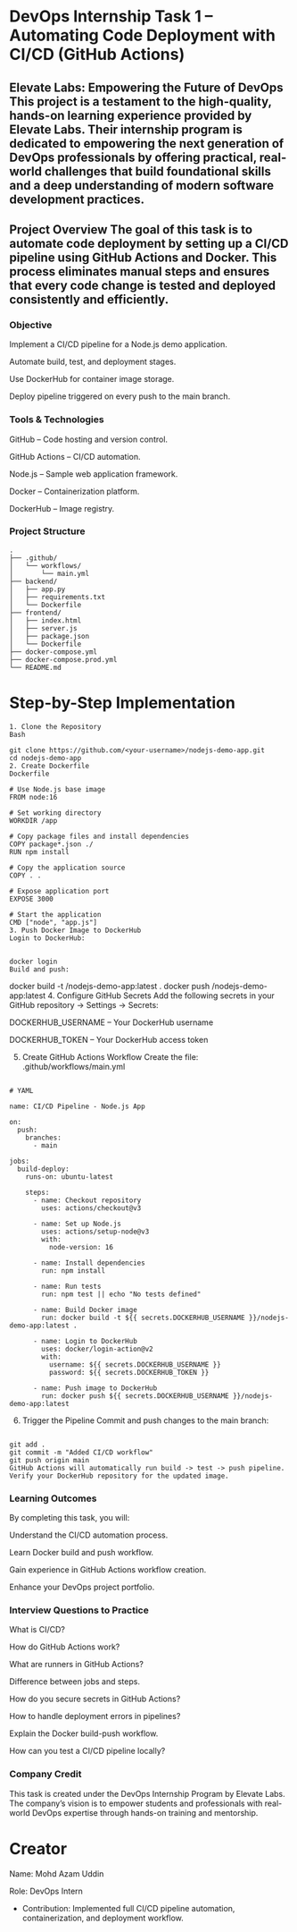 # DevOps Internship Task 1 – Automating Code Deployment with CI/CD (GitHub Actions)
Elevate Labs: Empowering the Future of DevOps
This project is a testament to the high-quality, hands-on learning experience provided by Elevate Labs. Their internship program is dedicated to empowering the next generation of DevOps professionals by offering practical, real-world challenges that build foundational skills and a deep understanding of modern software development practices.
---
Project Overview
The goal of this task is to automate code deployment by setting up a CI/CD pipeline using GitHub Actions and Docker. This process eliminates manual steps and ensures that every code change is tested and deployed consistently and efficiently.
---

### Objective
Implement a CI/CD pipeline for a Node.js demo application.

Automate build, test, and deployment stages.

Use DockerHub for container image storage.

Deploy pipeline triggered on every push to the main branch.

### Tools & Technologies
GitHub – Code hosting and version control.

GitHub Actions – CI/CD automation.

Node.js – Sample web application framework.

Docker – Containerization platform.

DockerHub – Image registry.

### Project Structure
```
.
├── .github/
│   └── workflows/
│       └── main.yml
├── backend/
│   ├── app.py
│   ├── requirements.txt
│   └── Dockerfile
├── frontend/
│   ├── index.html
│   ├── server.js
│   ├── package.json
│   └── Dockerfile
├── docker-compose.yml
├── docker-compose.prod.yml
└── README.md
```

# Step-by-Step Implementation

```
1. Clone the Repository
Bash

git clone https://github.com/<your-username>/nodejs-demo-app.git
cd nodejs-demo-app
2. Create Dockerfile
Dockerfile

# Use Node.js base image
FROM node:16

# Set working directory
WORKDIR /app

# Copy package files and install dependencies
COPY package*.json ./
RUN npm install

# Copy the application source
COPY . .

# Expose application port
EXPOSE 3000

# Start the application
CMD ["node", "app.js"]
3. Push Docker Image to DockerHub
Login to DockerHub:
```

```

docker login
Build and push:

```

docker build -t <your-dockerhub-username>/nodejs-demo-app:latest .
docker push <your-dockerhub-username>/nodejs-demo-app:latest
4. Configure GitHub Secrets
Add the following secrets in your GitHub repository -> Settings -> Secrets:

DOCKERHUB_USERNAME – Your DockerHub username

DOCKERHUB_TOKEN – Your DockerHub access token

5. Create GitHub Actions Workflow
Create the file: .github/workflows/main.yml
```

# YAML

name: CI/CD Pipeline - Node.js App

on:
  push:
    branches:
      - main

jobs:
  build-deploy:
    runs-on: ubuntu-latest

    steps:
      - name: Checkout repository
        uses: actions/checkout@v3

      - name: Set up Node.js
        uses: actions/setup-node@v3
        with:
          node-version: 16

      - name: Install dependencies
        run: npm install

      - name: Run tests
        run: npm test || echo "No tests defined"

      - name: Build Docker image
        run: docker build -t ${{ secrets.DOCKERHUB_USERNAME }}/nodejs-demo-app:latest .

      - name: Login to DockerHub
        uses: docker/login-action@v2
        with:
          username: ${{ secrets.DOCKERHUB_USERNAME }}
          password: ${{ secrets.DOCKERHUB_TOKEN }}

      - name: Push image to DockerHub
        run: docker push ${{ secrets.DOCKERHUB_USERNAME }}/nodejs-demo-app:latest
```
6. Trigger the Pipeline
Commit and push changes to the main branch:

```

git add .
git commit -m "Added CI/CD workflow"
git push origin main
GitHub Actions will automatically run build -> test -> push pipeline.
Verify your DockerHub repository for the updated image.
```
### Learning Outcomes
By completing this task, you will:

Understand the CI/CD automation process.

Learn Docker build and push workflow.

Gain experience in GitHub Actions workflow creation.

Enhance your DevOps project portfolio.

### Interview Questions to Practice
What is CI/CD?

How do GitHub Actions work?

What are runners in GitHub Actions?

Difference between jobs and steps.

How do you secure secrets in GitHub Actions?

How to handle deployment errors in pipelines?

Explain the Docker build-push workflow.

How can you test a CI/CD pipeline locally?

### Company Credit
This task is created under the DevOps Internship Program by Elevate Labs. The company’s vision is to empower students and professionals with real-world DevOps expertise through hands-on training and mentorship.

# Creator
Name: Mohd Azam Uddin

Role: DevOps Intern

* Contribution: Implemented full CI/CD pipeline automation, containerization, and deployment workflow.

